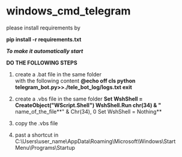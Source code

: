 # windows_cmd_telegram


please install requirements by



**pip install -r requirements.txt**

**_To make it automatically start_**


**DO THE FOLLOWING STEPS**
1. create a .bat file in the same folder  
   with the following content 
   **@echo off
   cls
   python telegram_bot.py>>./tele_bot_log/logs.txt
   exit**
   
 2. create a .vbs file in the same folder 
    **Set WshShell = CreateObject("WScript.Shell") 
WshShell.Run chr(34) & "** name_of_the_file**" & Chr(34), 0
Set WshShell = Nothing**
3. copy the .vbs file 
4. past a shortcut in C:\Users\user_name\AppData\Roaming\Microsoft\Windows\Start Menu\Programs\Startup
   
